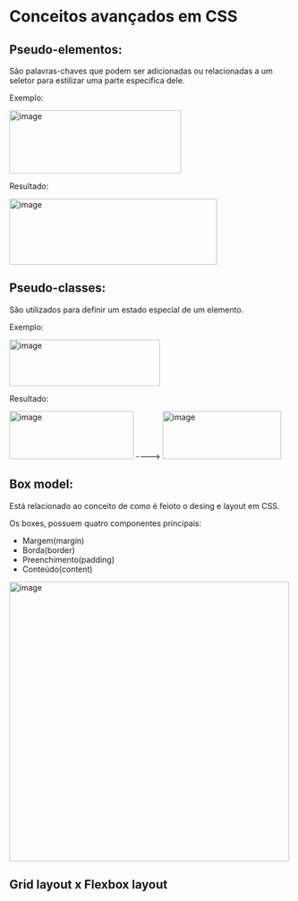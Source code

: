 # Conceitos avançados em CSS

## Pseudo-elementos:
São palavras-chaves que podem ser adicionadas ou relacionadas a um seletor para estilizar uma parte específica dele.

Exemplo: 

<img width="307" height="113" alt="image" src="https://github.com/user-attachments/assets/752c2cb8-72af-401e-8bb5-08fae0da7339" />

Resultado:

<img width="371" height="118" alt="image" src="https://github.com/user-attachments/assets/aa2c964b-34de-4db5-af59-7983442a6eb2" />



## Pseudo-classes:
São utilizados para definir um estado especial de um elemento.


Exemplo:

<img width="269" height="83" alt="image" src="https://github.com/user-attachments/assets/db2bc635-9af0-41f8-bb08-e9e3370c795b" />

Resultado:

<img width="222" height="86" alt="image" src="https://github.com/user-attachments/assets/370a1e1f-7efa-43fb-96d0-32fd7fa5002c" /> ---->
<img width="212" height="86" alt="image" src="https://github.com/user-attachments/assets/d09d605a-df3e-4b85-b3a5-bdb433ff1c5e" />

## Box model:
Está relacionado ao conceito de como é feioto o desing e layout em CSS.


Os boxes, possuem quatro componentes principais:
- Margem(margin)
- Borda(border)
- Preenchimento(padding)
- Conteúdo(content)

<img width="500" height="500" alt="image" src="https://github.com/user-attachments/assets/69ba2ba4-8de9-4245-9c6f-f2dc034ed507" />


## Grid layout x Flexbox layout

